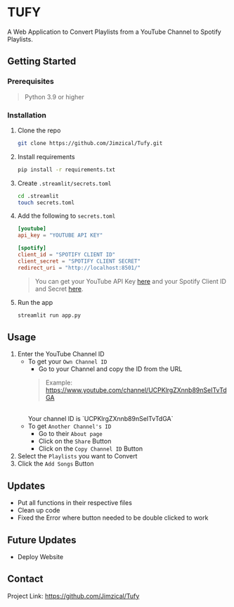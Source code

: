 # TUFY

A Web Application to Convert Playlists from a YouTube Channel to Spotify Playlists.

## Getting Started

### Prerequisites
> Python 3.9 or higher

### Installation
1. Clone the repo
   ```sh
   git clone https://github.com/Jimzical/Tufy.git
    ```

2. Install requirements
    ```sh
    pip install -r requirements.txt
    ```
3. Create `.streamlit/secrets.toml`
    ```sh
    cd .streamlit
    touch secrets.toml
    ```

4. Add the following to `secrets.toml`
    ```toml
    [youtube]
    api_key = "YOUTUBE API KEY"

    [spotify]
    client_id = "SPOTIFY CLIENT ID"
    client_secret = "SPOTIFY CLIENT SECRET"
    redirect_uri = "http://localhost:8501/"
    ```
    > You can get your YouTube API Key [here](https://console.developers.google.com/apis/credentials) and your Spotify Client ID and Secret [here](https://developer.spotify.com/dashboard/applications).

5. Run the app
    ```sh
    streamlit run app.py
    ```

## Usage
1. Enter the YouTube Channel ID
    - To get your `Own Channel ID`
        - Go to your Channel and copy the ID from the URL
        > Example: https://www.youtube.com/channel/UCPKlrgZXnnb89nSeITvTdGA
        </br>
        Your channel ID is `UCPKlrgZXnnb89nSeITvTdGA`
    - To get `Another Channel's ID`
        - Go to their `About page` 
        - Click on the `Share` Button
        - Click on the `Copy Channel ID` Button
2. Select the `Playlists` you want to Convert
3. Click the `Add Songs` Button

## Updates
- Put all functions in their respective files
- Clean up code
- Fixed the Error where button needed to be double clicked to work

## Future Updates
- Deploy Website



## Contact
Project Link: https://github.com/Jimzical/Tufy